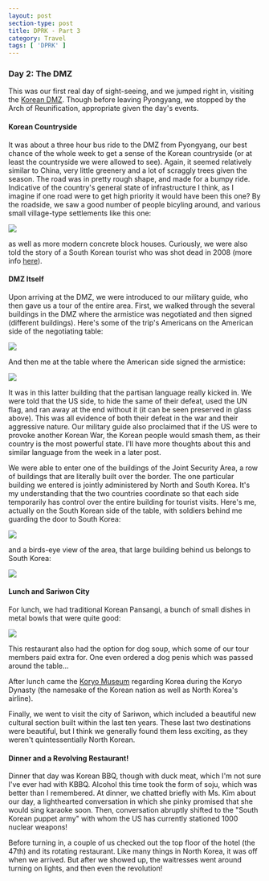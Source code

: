 ```yaml
---
layout: post
section-type: post
title: DPRK - Part 3
category: Travel
tags: [ 'DPRK' ]
---
```

### Day 2: The DMZ

This was our first real day of sight-seeing, and we jumped right in, visiting the
[Korean DMZ](https://en.wikipedia.org/wiki/Korean_Demilitarized_Zone). Though before leaving
Pyongyang, we stopped by the Arch of Reunification, appropriate given the day's events. 

#### Korean Countryside

It was about a three hour bus ride to the DMZ from Pyongyang, our best chance of the whole
week to get a sense of the Korean countryside (or at least the countryside we were allowed
to see). Again, it seemed relatively similar to China, very little greenery and a lot of scraggly
trees given the season. The road was in pretty rough shape, and made for a bumpy ride.
Indicative of the country's general state of infrastructure I think, as I imagine if one road
were to get high priority it would have been this one? 
By the roadside, we saw a good number of people bicyling around, and
various small village-type settlements like this one:

![](https://dl.dropboxusercontent.com/s/wzrjdrqm87m6z77/P3150052.JPG?dl=0)

as well as more modern concrete block houses. Curiously, we were also told the story of a
South Korean tourist who was shot dead in 2008
(more info
[here](http://www.washingtonpost.com/wp-dyn/content/article/2008/07/11/AR2008071100314.html)).

#### DMZ Itself

Upon arriving at the DMZ, we were introduced to our military guide, who then gave us a tour
of the entire area. First, we walked through the several buildings in the DMZ where the armistice
was negotiated and then signed (different buildings). Here's some of the trip's Americans on the
American side of the negotiating table:

![](https://dl.dropboxusercontent.com/s/0xjez7zrxzee89y/P3150079.JPG?dl=0)

And then me at the table where the American side signed the armistice:

![](https://dl.dropboxusercontent.com/s/ztqtiht5l9hd764/P3150091.JPG?dl=0)

It was in this latter building that the partisan language really kicked in. We were told that the US
side, to hide the same of their defeat, used the UN flag, and ran away at the end without it
(it can be seen preserved in glass above). This
was all evidence of both their defeat in the war and their aggressive nature. Our military guide also
proclaimed that if the US were to provoke another Korean War, the Korean people would smash them, as
their country is the most powerful state. I'll have more thoughts about this and similar language
from the week in a later post. 

We were able to enter one of the buildings of the Joint Security Area, a row of buildings
that are literally built over the border. The one particular building we entered is jointly
administered by North and South Korea. It's my understanding that the two countries coordinate
so that each side temporarily has control over the entire building for tourist visits. 
Here's me, actually on the South Korean side of the table, with soldiers behind me
guarding the door to South Korea:

![](https://dl.dropboxusercontent.com/s/25zgudofz5c1qeg/P3150097.JPG?dl=0)

and a birds-eye view of the area, that large building behind us belongs to South Korea:

![](https://dl.dropboxusercontent.com/s/7m7jy19ascp3fet/P3150105.JPG?dl=0)

#### Lunch and Sariwon City

For lunch, we had traditional Korean Pansangi, a bunch of small dishes in metal bowls
that were quite good:

![](https://dl.dropboxusercontent.com/home/pictures/DPRK/Food?preview=P3160119.JPG)

This restaurant also had the option for dog soup, which some of our tour members paid extra
for. One even ordered a dog penis which was passed around the table...

After lunch came the
[Koryo Museum](https://www.tripadvisor.com/Attraction_Review-g1024623-d1957387-Reviews-Koryo_Museum-Kaesong_North_Hwanghae_Province.html)
regarding Korea during the Koryo Dynasty (the namesake of the Korean nation as well as
North Korea's airline).

Finally, we went to visit the city of Sariwon, which included a beautiful new cultural
section built within the last ten years. These last two destinations were beautiful, but I think
we generally found them less exciting, as they weren't quintessentially North Korean.

#### Dinner and a Revolving Restaurant!

Dinner that day was Korean BBQ, though with duck meat, which I'm not sure I've ever had
with KBBQ. Alcohol this time took the form of soju, which was better than I remembered.
At dinner, we chatted briefly with Ms. Kim about our day, a lighthearted conversation in which
she pinky promised that she would sing karaoke soon. Then, conversation abruptly shifted to the
"South Korean puppet army" with whom the US has currently stationed 1000 nuclear weapons!

Before turning in, a couple of us checked out the top floor of the hotel (the 47th)
and its rotating restaurant. Like many things in North Korea, it was off when we arrived. But
after we showed up, the waitresses went around turning on lights, and then even the revolution!